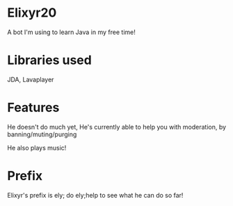 # Elixyr20
A bot I'm using to learn Java in my free time!

# Libraries used
JDA, Lavaplayer

# Features
He doesn't do much yet, He's currently able to help you with moderation, by banning/muting/purging

He also plays music!

# Prefix
Elixyr's prefix is ely;
do ely;help to see what he can do so far!
